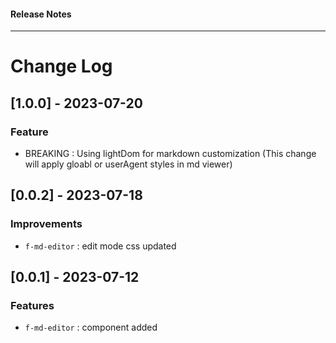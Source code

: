 <h4 class="margin-btm-8">Release Notes</h4>
<hr class="margin-btm-32" />

# Change Log

## [1.0.0] - 2023-07-20

### Feature
- BREAKING : Using lightDom for markdown customization (This change will apply gloabl or userAgent styles in md viewer)

## [0.0.2] - 2023-07-18

### Improvements
- `f-md-editor` : edit mode css updated

## [0.0.1] - 2023-07-12

### Features
- `f-md-editor` : component added